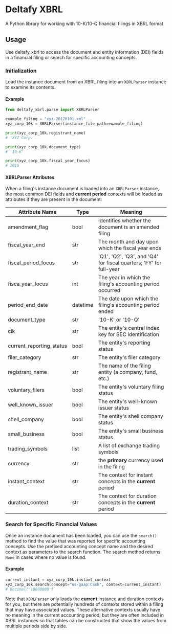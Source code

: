# Deltafy XBRL

A Python library for working with 10-K/10-Q financial filings in XBRL format

## Usage

Use deltafy_xbrl to access the document and entity information (DEI) fields in a financial filing or search for specific accounting concepts.

### Initialization

Load the instance document from an XBRL filing into an `XBRLParser` instance to examine its contents.

#### Example
```python
from deltafy_xbrl.parse import XBRLParser

example_filing = "xyz-20170101.xml"
xyz_corp_10k = XBRLParser(instance_file_path=example_filing)

print(xyz_corp_10k.registrant_name)
# 'XYZ Corp.'

print(xyz_corp_10k.document_type)
# '10-K'

print(xyz_corp_10k.fiscal_year_focus)
# 2016
```

#### XBRLParser Attributes

When a filing's instance document is loaded into an `XBRLParser` instance, the most common DEI fields and **current period** contexts will be loaded as attributes if they are present in the document:

Attribute Name | Type | Meaning
------------ | ------------- | -------------
amendment_flag | bool | Identifies whether the document is an amended filing
fiscal_year_end | str | The month and day upon which the fiscal year ends
fiscal_period_focus | str | 'Q1', 'Q2', 'Q3', and 'Q4' for fiscal quarters; 'FY' for full-year
fisca_year_focus | int | The year in which the filing's accounting period occurred
period_end_date | datetime | The date upon which the filing's accounting period ended
document_type | str | '10-K' or '10-Q'
cik | str | The entity's central index key for SEC identification
current_reporting_status | bool | The entity's reporting status
filer_category | str | The entity's filer category
registrant_name | str | The name of the filing entity (a company, fund, etc.)
voluntary_filers | bool | The entity's voluntary filing status
well_known_issuer | bool | The entity's well-known issuer status
shell_company | bool | The entity's shell company status
small_business | bool | The entity's small business status
trading_symbols | list | A list of exchange trading symbols
currency | str | the **primary** currency used in the filing
instant_context | str | The context for instant concepts in the **current** period
duration_context | str | The context for duration concepts in the **current** period

### Search for Specific Financial Values

Once an instance document has been loaded, you can use the `search()` method to find the value that was reported for specific accounting concepts. Use the prefixed accounting concept name and the desired context as parameters to the search function. The search method returns `None` in cases where no value is found.

#### Example
```python
current_instant = xyz_corp_10k.instant_context
xyz_corp_10k.search(concept="us-gaap:Cash", context=current_instant)
# Decimal('10000000')
```

Note that `XBRLParser` only loads the **current** instance and duration contexts for you, but there are potentially hundreds of contexts stored within a filing that may have associated values. These alternative contexts usually have no meaning in the current accounting period, but they are often included in XBRL instances so that tables can be constructed that show the values from multiple periods side by side.
